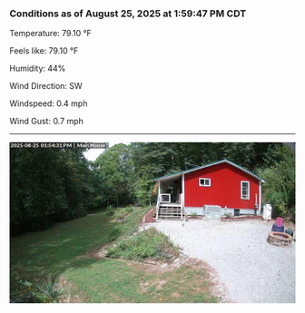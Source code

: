 ### Conditions as of August 25, 2025 at 1:59:47 PM CDT 

Temperature: 79.10 &deg;F

Feels like: 79.10 &deg;F

Humidity: 44%

Wind Direction: SW

Windspeed: 0.4 mph

Wind Gust: 0.7 mph

---

<img src="./images/latest.jpeg"/>

